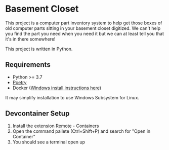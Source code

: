 # Basement Closet

This project is a computer part inventory system to help get those boxes of old
computer parts sitting in your basement closet digitized. We can't help you find
the part you need when you need it but we can at least tell you that it's in
there somewhere!

This project is written in Python.

## Requirements

- Python >= 3.7
- [Poetry](https://python-poetry.org/docs/master/#installation)
- Docker ([Windows install instructions here](https://docs.docker.com/desktop/windows/install/))

It may simplify installation to use Windows Subsystem for Linux.

## Devcontainer Setup

1. Install the extension Remote - Containers
2. Open the command pallete (Ctrl+Shift+P) and search for "Open in Container"
3. You should see a terminal open up